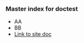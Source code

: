 ### Master index for doctest

* AA
* BB
* [Link to site doc](https://github.com/handresen/doctest/edit/master/somecontent.md)
